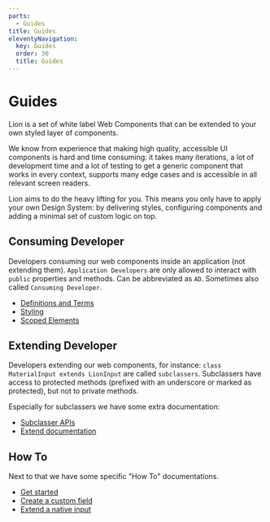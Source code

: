 ```yaml
---
parts:
  - Guides
title: Guides
eleventyNavigation:
  key: Guides
  order: 30
  title: Guides
---
```

# Guides

Lion is a set of white label Web Components that can be extended to your own styled layer of components.

We know from experience that making high quality, accessible UI components is hard and time consuming: it takes many iterations, a lot of development time and a lot of testing to get a generic component that works in every context, supports many edge cases and is accessible in all relevant screen readers.

Lion aims to do the heavy lifting for you. This means you only have to apply your own Design System: by delivering styles, configuring components and adding a minimal set of custom logic on top.

## Consuming Developer

Developers consuming our web components inside an application (not extending them).
`Application Developers` are only allowed to interact with `public` properties and methods.
Can be abbreviated as `AD`. Sometimes also called `Consuming Developer`.

- [Definitions and Terms](./principles/definitions-and-terms.md)
- [Styling](./principles/styling.md)
- [Scoped Elements](./principles/scoped-elements.md)

## Extending Developer

Developers extending our web components, for instance: `class MaterialInput extends LionInput` are called `subclassers`. Subclassers have access to protected methods (prefixed with an underscore or marked as protected), but not to private methods.

Especially for subclassers we have some extra documentation:

- [Subclasser APIs](./principles/subclasser-apis.md)
- [Extend documentation](../blog/extending-documentation.md)

## How To

Next to that we have some specific "How To" documentations.

- [Get started](./how-to/get-started.md)
- [Create a custom field](./how-to/create-a-custom-field.md)
- [Extend a native input](./how-to/extend-a-native-input.md)
